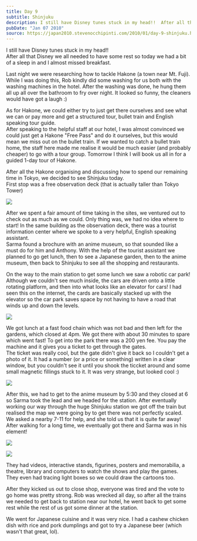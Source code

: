 ```yaml
---
title: Day 9
subtitle: Shinjuku
description: I still have Disney tunes stuck in my head!!  After all that Disney we all needed to have some rest so today we had a bit of a sleep in and ...
pubDate: "Jan 07 2010"
source: https://japan2010.stevenocchipinti.com/2010/01/day-9-shinjuku.html
---
```


I still have Disney tunes stuck in my head!!  
After all that Disney we all needed to have some rest so today we had a bit of a sleep in and I almost missed breakfast.

Last night we were researching how to tackle Hakone (a town near Mt. Fuji). While I was doing this, Rob kindly did some washing for us both with the washing machines in the hotel. After the washing was done, he hung them all up all over the bathroom to fry over night. It looked so funny, the cleaners would have got a laugh :)

As for Hakone, we could either try to just get there ourselves and see what we can or pay more and get a structured tour, bullet train and English speaking tour guide.  
After speaking to the helpful staff at our hotel, I was almost convinced we could just get a Hakone "Free Pass" and do it ourselves, but this would mean we miss out on the bullet train. If we wanted to catch a bullet train home, the staff here made me realise it would be much easier (and probably cheaper) to go with a tour group. Tomorrow I think I will book us all in for a guided 1-day tour of Hakone.

After all the Hakone organising and discussing how to spend our remaining time in Tokyo, we decided to see Shinjuku today.  
First stop was a free observation deck (that is actually taller than Tokyo Tower)

[![](https://1.bp.blogspot.com/_l2YQkMP1pOU/S0Sm_3WLj6I/AAAAAAAAAUs/f7qe9osD1lo/s400/DSC_0016.JPG)](https://1.bp.blogspot.com/_l2YQkMP1pOU/S0Sm_3WLj6I/AAAAAAAAAUs/f7qe9osD1lo/s1600-h/DSC_0016.JPG)

After we spent a fair amount of time taking in the sites, we ventured out to check out as much as we could. Only thing was, we had no idea where to start! In the same building as the observation deck, there was a tourist information center where we spoke to a very helpful, English speaking assistant.  
Sarma found a brochure with an anime museum, so that sounded like a must do for him and Anthony. With the help of the tourist assistant we planned to go get lunch, then to see a Japanese garden, then to the anime museum, then back to Shinjuku to see all the shopping and restaurants.

On the way to the main station to get some lunch we saw a robotic car park! Although we couldn't see much inside, the cars are driven onto a little rotating platform, and then into what looks like an elevator for cars! I had seen this on the internet, the cards are basically stacked up with the elevator so the car park saves space by not having to have a road that winds up and down the levels.

[![](https://2.bp.blogspot.com/_l2YQkMP1pOU/S0SnAfM6aSI/AAAAAAAAAU0/doUlWAA0CC4/s400/DSC_0046.JPG)](https://2.bp.blogspot.com/_l2YQkMP1pOU/S0SnAfM6aSI/AAAAAAAAAU0/doUlWAA0CC4/s1600-h/DSC_0046.JPG)

We got lunch at a fast food chain which was not bad and then left for the gardens, which closed at 4pm. We got there with about 30 minutes to spare which went fast! To get into the park there was a 200 yen fee. You pay the machine and it gives you a ticket to get through the gates.  
The ticket was really cool, but the gate didn't give it back so I couldn't get a photo of it. It had a number (or a price or something) written in a clear window, but you couldn't see it until you shook the ticcket around and some small magnetic fillings stuck to it. It was very strange, but looked cool :)

[![](https://2.bp.blogspot.com/_l2YQkMP1pOU/S0SnAkhVYDI/AAAAAAAAAU8/d8PDZGElnJc/s400/DSC_0083.JPG)](https://2.bp.blogspot.com/_l2YQkMP1pOU/S0SnAkhVYDI/AAAAAAAAAU8/d8PDZGElnJc/s1600-h/DSC_0083.JPG)

After this, we had to get to the anime museum by 5:30 and they closed at 6 so Sarma took the lead and we headed for the station. After eventually working our way through the huge Shinjuku station we got off the train but realised the map we were going by to get there was not perfectly scaled.  
We asked a nearby 7-11 for help, and she told us that it is quite far away! After walking for a long time, we eventually got there and Sarma was in his element!

[![](https://4.bp.blogspot.com/_l2YQkMP1pOU/S0SnBEfFnPI/AAAAAAAAAVE/DS3DM1Gk7Rk/s400/DSC_0088.JPG)](https://4.bp.blogspot.com/_l2YQkMP1pOU/S0SnBEfFnPI/AAAAAAAAAVE/DS3DM1Gk7Rk/s1600-h/DSC_0088.JPG)

[![](https://2.bp.blogspot.com/_l2YQkMP1pOU/S0Su3lu1NKI/AAAAAAAAAVM/rh6oCyz0n0I/s320/DSC_0090.JPG)](https://2.bp.blogspot.com/_l2YQkMP1pOU/S0Su3lu1NKI/AAAAAAAAAVM/rh6oCyz0n0I/s1600-h/DSC_0090.JPG)

They had videos, interactive stands, figurines, posters and memorabilia, a theatre, library and computers to watch the shows and play the games. They even had tracing light boxes so we could draw the cartoons too.

After they kicked us out to close shop, everyone was tired and the vote to go home was pretty strong. Rob was wrecked all day, so after all the trains we needed to get back to station near our hotel, he went back to get some rest while the rest of us got some dinner at the station.

We went for Japanese cuisine and it was very nice. I had a cashew chicken dish with rice and pork dumplings and got to try a Japanese beer (which wasn't that great, lol).
